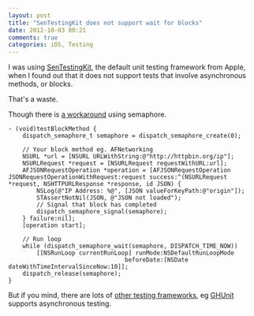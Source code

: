 ```yaml
---
layout: post
title: "SenTestingKit does not support wait for blocks"
date: 2012-10-03 00:21
comments: true
categories: iOS, Testing
---
```


I was using [SenTestingKit](http://developer.apple.com/library/mac/#documentation/developertools/Conceptual/UnitTesting/00-About_Unit_Testing/about.html), the default unit testing framework from Apple, when I found out that it does not support tests that involve asynchronous methods, or blocks.

That's a waste. 

<!-- more -->

Though there is [a workaround](https://gist.github.com/2254570) using semaphore.

``` objc
- (void)testBlockMethod {
    dispatch_semaphore_t semaphore = dispatch_semaphore_create(0);    
    
    // Your block method eg. AFNetworking
    NSURL *url = [NSURL URLWithString:@"http://httpbin.org/ip"];
    NSURLRequest *request = [NSURLRequest requestWithURL:url];
    AFJSONRequestOperation *operation = [AFJSONRequestOperation JSONRequestOperationWithRequest:request success:^(NSURLRequest *request, NSHTTPURLResponse *response, id JSON) {
        NSLog(@"IP Address: %@", [JSON valueForKeyPath:@"origin"]);
        STAssertNotNil(JSON, @"JSON not loaded");
        // Signal that block has completed
        dispatch_semaphore_signal(semaphore);        
    } failure:nil];
    [operation start];
    
    // Run loop
    while (dispatch_semaphore_wait(semaphore, DISPATCH_TIME_NOW))
        [[NSRunLoop currentRunLoop] runMode:NSDefaultRunLoopMode
                                 beforeDate:[NSDate dateWithTimeIntervalSinceNow:10]];
    dispatch_release(semaphore);    
}
```

But if you mind, there are lots of [other testing frameworks](http://stackoverflow.com/questions/4114083/ios-tests-specs-tdd-bdd-and-integration-acceptance-testing), eg [GHUnit](https://github.com/gabriel/gh-unit) supports asynchronous testing.